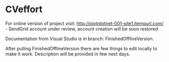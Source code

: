 # CVeffort
For online version of project visit: http://piotrdotnet-001-site1.itempurl.com/   - SendGrid account under review, account creation will be soon restored

Documentation from Visual Studio is in branch: FinishedOfflineVersion.

After pulling FinishedOfflineVersion there are few things to edit locally to make it work. Description will be provided in few next days.
